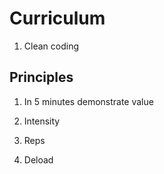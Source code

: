 # Curriculum

1. Clean coding


## Principles

1. In 5 minutes demonstrate value

2. Intensity

3. Reps

4. Deload
